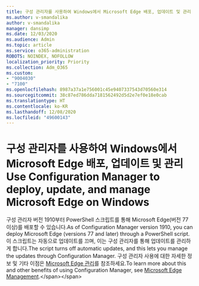 ```yaml
---
title: 구성 관리자를 사용하여 Windows에서 Microsoft Edge 배포, 업데이트 및 관리
ms.author: v-smandalika
author: v-smandalika
manager: dansimp
ms.date: 12/03/2020
ms.audience: Admin
ms.topic: article
ms.service: o365-administration
ROBOTS: NOINDEX, NOFOLLOW
localization_priority: Priority
ms.collection: Adm_O365
ms.custom:
- "9004030"
- "7100"
ms.openlocfilehash: 8987a37a1e756001c45e9407337543d70560e314
ms.sourcegitcommit: 38c87ed786dda7181562492d5d2e7ef0e18e0cab
ms.translationtype: HT
ms.contentlocale: ko-KR
ms.lasthandoff: 12/08/2020
ms.locfileid: "49600143"
---
```

# <a name="use-configuration-manager-to-deploy-update-and-manage-microsoft-edge-on-windows"></a><span data-ttu-id="2ffa8-102">구성 관리자를 사용하여 Windows에서 Microsoft Edge 배포, 업데이트 및 관리</span><span class="sxs-lookup"><span data-stu-id="2ffa8-102">Use Configuration Manager to deploy, update, and manage Microsoft Edge on Windows</span></span>

<span data-ttu-id="2ffa8-103">구성 관리자 버전 1910부터 PowerShell 스크립트를 통해 Microsoft Edge(버전 77 이상)를 배포할 수 있습니다.</span><span class="sxs-lookup"><span data-stu-id="2ffa8-103">As of Configuration Manager version 1910, you can deploy Microsoft Edge (versions 77 and later) through a PowerShell script.</span></span> <span data-ttu-id="2ffa8-104">이 스크립트는 자동으로 업데이트를 끄며, 이는 구성 관리자를 통해 업데이트를 관리하게 합니다.</span><span class="sxs-lookup"><span data-stu-id="2ffa8-104">The script turns off automatic updates, and this lets you manage the updates through Configuration Manager.</span></span> <span data-ttu-id="2ffa8-105">구성 관리자 사용에 대한 자세한 정보 및 기타 이점은 [Microsoft Edge 관리](https://docs.microsoft.com/mem/configmgr/apps/deploy-use/deploy-edge??)를 참조하세요.</span><span class="sxs-lookup"><span data-stu-id="2ffa8-105">To learn more about this and other benefits of using Configuration Manager, see [Microsoft Edge Management](https://docs.microsoft.com/mem/configmgr/apps/deploy-use/deploy-edge??).</span></span>